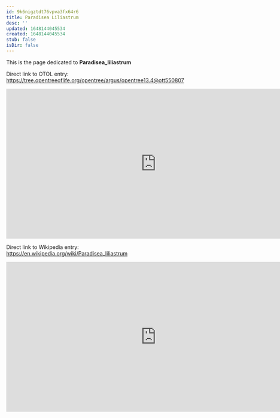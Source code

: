 ```yaml
---
id: 9k6nigztdt76vpva3fx64r6
title: Paradisea Liliastrum
desc: ''
updated: 1648144045534
created: 1648144045534
stub: false
isDir: false
---
```

This is the page dedicated to **Paradisea_liliastrum**


Direct link to OTOL entry: https://tree.opentreeoflife.org/opentree/argus/opentree13.4@ott550807



<html>
    <body>
    <iframe src="https://tree.opentreeoflife.org/opentree/argus/opentree13.4@ott550807"
    width="800" height="400" frameborder="0" allowfullscreen> </iframe>
    </body>
</html>
    


Direct link to Wikipedia entry: https://en.wikipedia.org/wiki/Paradisea_liliastrum



<html>
    <body>
    <iframe src="https://en.wikipedia.org/wiki/Paradisea_liliastrum"
    width="800" height="400" frameborder="0" allowfullscreen> </iframe>
    </body>
</html>
    
